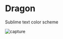# Dragon
Sublime text color scheme

![capture](https://cloud.githubusercontent.com/assets/8646770/5704019/34bf0c04-9a8f-11e4-9973-20719150b629.PNG)
